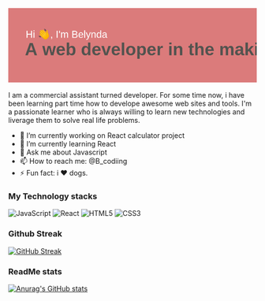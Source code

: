 
<img src="https://github.com/Shimele/Shimele/blob/main/header.png" alt="banner that says Sarah hart Landolt - software developer, artist, designer">

I am a commercial assistant turned developer. For some time now, i have been learning part time how to develope awesome web sites and tools.
I'm a passionate learner who is always willing to learn new technologies and liverage them to solve real life problems.


- 🔭 I’m currently working on React calculator project
- 🌱 I’m currently learning React
- 💬 Ask me about Javascript
- 📫 How to reach me: @B_codiing
- ⚡ Fun fact: i :heart: dogs.


### My Technology stacks
<img alt="JavaScript" src="https://img.shields.io/badge/javascript-%23323330.svg?style=for-the-badge&logo=javascript&logoColor=%23F7DF1E"/> <img alt="React" src="https://img.shields.io/badge/react-%2320232a.svg?style=for-the-badge&logo=react&logoColor=%2361DAFB"/> <img alt="HTML5" src="https://img.shields.io/badge/html5-%23E34F26.svg?style=for-the-badge&logo=html5&logoColor=white"/> <img alt="CSS3" src="https://img.shields.io/badge/css3-%231572B6.svg?style=for-the-badge&logo=css3&logoColor=white"/> 


### Github Streak

[![GitHub Streak](https://github-readme-streak-stats.herokuapp.com/?user=DenverCoder1)](https://git.io/streak-stats)

### ReadMe stats

[![Anurag's GitHub stats](https://github-readme-stats.vercel.app/api?username=Shimele)](https://github.com/anuraghazra/github-readme-stats)


